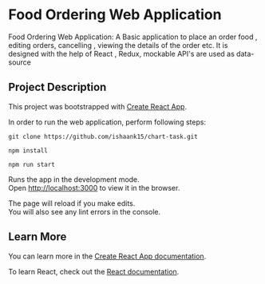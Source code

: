 # Food Ordering Web Application

   Food Ordering Web Application:
   A Basic application to place an order food , editing orders, cancelling , viewing the details of the order etc. It is designed  with the help of React , Redux, mockable API's are used as data-source

## Project Description

This project was bootstrapped with [Create React App](https://github.com/facebook/create-react-app).

In order to run the web application, perform following steps:

`git clone https://github.com/ishaank15/chart-task.git`

`npm install`

`npm run start`

Runs the app in the development mode.<br>
Open [http://localhost:3000](http://localhost:3000) to view it in the browser.

The page will reload if you make edits.<br>
You will also see any lint errors in the console.

## Learn More

You can learn more in the [Create React App documentation](https://facebook.github.io/create-react-app/docs/getting-started).

To learn React, check out the [React documentation](https://reactjs.org/).
